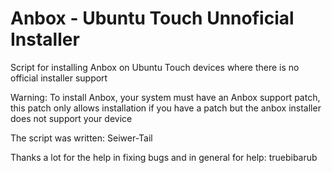 # Anbox - Ubuntu Touch Unnoficial Installer
Script for installing Anbox on Ubuntu Touch devices where there is no official installer support


Warning: To install Anbox, your system must have an Anbox support patch, this patch only allows installation if you have a patch but the anbox installer does not support your device



The script was written: Seiwer-Tail

Thanks a lot for the help in fixing bugs and in general for help: truebibarub


